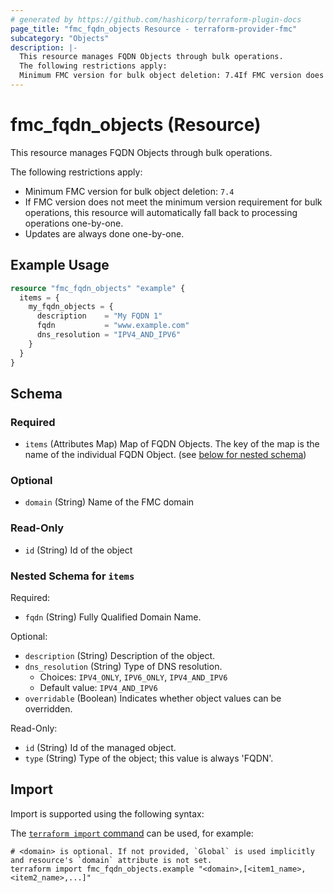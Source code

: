 ```yaml
---
# generated by https://github.com/hashicorp/terraform-plugin-docs
page_title: "fmc_fqdn_objects Resource - terraform-provider-fmc"
subcategory: "Objects"
description: |-
  This resource manages FQDN Objects through bulk operations.
  The following restrictions apply:
  Minimum FMC version for bulk object deletion: 7.4If FMC version does not meet the minimum version requirement for bulk operations, this resource will automatically fall back to processing operations one-by-one.Updates are always done one-by-one.
---
```


# fmc_fqdn_objects (Resource)

This resource manages FQDN Objects through bulk operations.

The following restrictions apply:
  - Minimum FMC version for bulk object deletion: `7.4`
  - If FMC version does not meet the minimum version requirement for bulk operations, this resource will automatically fall back to processing operations one-by-one.
  - Updates are always done one-by-one.

## Example Usage

```terraform
resource "fmc_fqdn_objects" "example" {
  items = {
    my_fqdn_objects = {
      description    = "My FQDN 1"
      fqdn           = "www.example.com"
      dns_resolution = "IPV4_AND_IPV6"
    }
  }
}
```

<!-- schema generated by tfplugindocs -->
## Schema

### Required

- `items` (Attributes Map) Map of FQDN Objects. The key of the map is the name of the individual FQDN Object. (see [below for nested schema](#nestedatt--items))

### Optional

- `domain` (String) Name of the FMC domain

### Read-Only

- `id` (String) Id of the object

<a id="nestedatt--items"></a>
### Nested Schema for `items`

Required:

- `fqdn` (String) Fully Qualified Domain Name.

Optional:

- `description` (String) Description of the object.
- `dns_resolution` (String) Type of DNS resolution.
  - Choices: `IPV4_ONLY`, `IPV6_ONLY`, `IPV4_AND_IPV6`
  - Default value: `IPV4_AND_IPV6`
- `overridable` (Boolean) Indicates whether object values can be overridden.

Read-Only:

- `id` (String) Id of the managed object.
- `type` (String) Type of the object; this value is always 'FQDN'.

## Import

Import is supported using the following syntax:

The [`terraform import` command](https://developer.hashicorp.com/terraform/cli/commands/import) can be used, for example:

```shell
# <domain> is optional. If not provided, `Global` is used implicitly and resource's `domain` attribute is not set.
terraform import fmc_fqdn_objects.example "<domain>,[<item1_name>,<item2_name>,...]"
```
